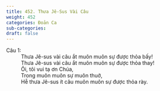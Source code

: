 ```yaml
---
title: 452. Thưa Jê-Sus Vài Câu
weight: 452
categories: Đoản Ca
sub-categories: 
draft: false
---
```

<dl><dt>Câu 1:</dt><dd data-verse="{1}"> Thưa Jê-sus vài câu ắt muôn muôn sự được thỏa bấy! <br/>Thưa Jê-sus vài câu ắt muôn muôn sự được thỏa thay! <br/>Ôi, tôi vui tạ ơn Chúa, <br/>Trong muôn muôn sự muôn thuở, <br/>Hễ thưa Jê-sus ít câu muôn muôn sự được thỏa rày. </dd></dl>